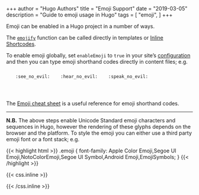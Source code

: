 +++
author = "Hugo Authors"
title = "Emoji Support"
date = "2019-03-05"
description = "Guide to emoji usage in Hugo"
tags = [
    "emoji",
]
+++

Emoji can be enabled in a Hugo project in a number of ways.
<!--more-->
The [`emojify`](https://gohugo.io/functions/emojify/) function can be
called directly in templates or [Inline
Shortcodes](https://gohugo.io/templates/shortcode-templates/#inline-shortcodes).

To enable emoji globally, set `enableEmoji` to `true` in your site’s
[configuration](https://gohugo.io/getting-started/configuration/) and
then you can type emoji shorthand codes directly in content files;
e.g.


<p>
    <span class="nowrap">
        <span class="emojify">🙈</span><code>:see_no_evil:</code>
    </span>
    <span class="nowrap">
        <span class="emojify">🙉</span><code>:hear_no_evil:</code>
    </span>
    <span class="nowrap">
        <span class="emojify">🙊</span><code>:speak_no_evil:</code>
    </span>
</p>
<br>

The [Emoji cheat sheet](http://www.emoji-cheat-sheet.com/) is a useful
reference for emoji shorthand codes.

***

**N.B.** The above steps enable Unicode Standard emoji characters and
sequences in Hugo, however the rendering of these glyphs depends on
the browser and the platform. To style the emoji you can either use a
third party emoji font or a font stack; e.g.

{{< highlight html >}}
.emoji {
font-family: Apple Color Emoji,Segoe UI Emoji,NotoColorEmoji,Segoe UI Symbol,Android Emoji,EmojiSymbols;
}
{{< /highlight >}}

{{< css.inline >}}
<style>
.emojify {
	font-family: Apple Color Emoji,Segoe UI Emoji,NotoColorEmoji,Segoe UI Symbol,Android Emoji,EmojiSymbols;
	font-size: 2rem;
	vertical-align: middle;
}
@media screen and (max-width:650px) {
    .nowrap {
	display: block;
	margin: 25px 0;
}
}
</style>
{{< /css.inline >}}
